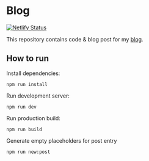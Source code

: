 # Blog

[![Netlify Status](https://api.netlify.com/api/v1/badges/76679400-2108-484e-b2a4-dccd71984e48/deploy-status)](https://app.netlify.com/sites/flamboyant-stallman-9dcf8d/deploys)

This repository contains code & blog post for my [blog](https://krzysztofzuraw.com).

## How to run

Install dependencies:

```shell
npm run install
```

Run development server:

```shell
npm run dev
```

Run production build:

```shell
npm run build
```

Generate empty placeholders for post entry

```shell
npm run new:post
```
